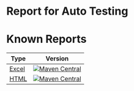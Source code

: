# Report for Auto Testing

# Known Reports

| Type | Version |
|---|---|
| [Excel](https://github.com/LinuxSuRen/autotest.report.excel) | [![Maven Central](https://maven-badges.herokuapp.com/maven-central/com.surenpi.autotest/autotest.report.excel/badge.svg)](https://maven-badges.herokuapp.com/maven-central/com.surenpi.autotest/autotest.report.excel) |
| [HTML](https://github.com/LinuxSuRen/autotest.report.html) | [![Maven Central](https://maven-badges.herokuapp.com/maven-central/com.surenpi.autotest/autotest.report.html/badge.svg)](https://maven-badges.herokuapp.com/maven-central/com.surenpi.autotest/autotest.report.html) |